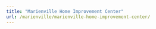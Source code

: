 ```yaml
---
title: "Marienville Home Improvement Center"
url: /marienville/marienville-home-improvement-center/
---
```

